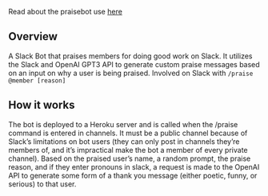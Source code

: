 Read about the praisebot use [here](https://lawtonskaling.sites.stanford.edu/news/praise-bot)

## Overview

A Slack Bot that praises members for doing good work on Slack. It utilizes the Slack and OpenAI GPT3 API to generate custom praise messages based on an input on why a user is being praised. Involved on Slack with `/praise @member [reason]` 

## How it works

The bot is deployed to a Heroku server and is called when the /praise command is entered in channels. It must be a public channel because of Slack’s limitations on bot users (they can only post in channels they’re members of, and it’s impractical make the bot a member of every private channel). Based on the praised user’s name, a random prompt, the praise reason, and if they enter pronouns in slack, a request is made to the OpenAI API to generate some form of a thank you message (either poetic, funny, or serious) to that user.